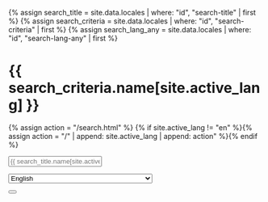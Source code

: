 
{% assign search_title = site.data.locales | where: "id", "search-title" | first %}
{% assign search_criteria = site.data.locales | where: "id", "search-criteria" | first %}
{% assign search_lang_any = site.data.locales | where: "id", "search-lang-any" | first %}
<h1>{{ search_criteria.name[site.active_lang] }}</h1>

{% assign action = "/search.html" %}
{% if site.active_lang != "en" %}{% assign action = "/" | append: site.active_lang | append: action"  %}{% endif %}
<form action="{{ action }}">
    <div class="field">
        <div class="control">
            <input id="website-search" class="input is-small" type="text" name="q" placeholder="{{ search_title.name[site.active_lang] }} ... ">
        </div>
    </div>
    <div class="field">
        <p class="control has-icons-left">
            <span class="select is-small is-fullwidth">
                <select id="website-search-lang" name="lang">
                        <option {% if site.active_lang == "en" %}selected{% endif %} value="xxen">English</option>
                        {% if site.languages contains 'de' %}<option {% if site.active_lang == "de" %}selected{% endif %} value="xxde">Deutsch</option>{% endif %}
                        {% if site.languages contains 'fr' %}<option {% if site.active_lang == "fr" %}selected{% endif %} value="xxfr">Français</option>{% endif %}
                        {% if site.languages contains 'it' %}<option {% if site.active_lang == "it" %}selected{% endif %} value="xxit">Italiano</option>{% endif %}
                        <option value="any">{{ search_lang_any.name[site.active_lang] }}</option>
                </select>
            </span>
            <span class="icon is-small is-left">
                <i class="fas fa-globe"></i>
            </span>
        </p>
    </div>
    <button type="submit" class="button is-small is-dark">
        <span class="icon is-small">
            <i class="fas fa-search"></i>
        </span>
    </button>
</form>

